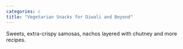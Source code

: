 ```yaml
---
categories: c
title: "Vegetarian Snacks for Diwali and Beyond"
---
```

Sweets, extra-crispy samosas, nachos layered with chutney and more recipes.